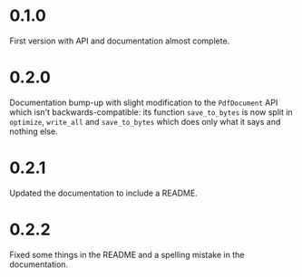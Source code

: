 # 0.1.0

First version with API and documentation almost complete.

# 0.2.0

Documentation bump-up with slight modification to the `PdfDocument` API which isn't 
backwards-compatible: its function `save_to_bytes` is now split in `optimize`, `write_all`
and `save_to_bytes` which does only what it says and nothing else.

# 0.2.1

Updated the documentation to include a README.

# 0.2.2

Fixed some things in the README and a spelling mistake in the documentation.